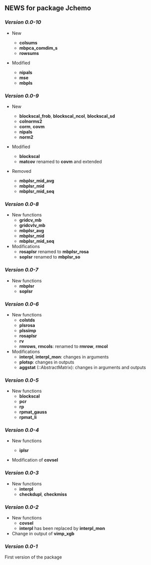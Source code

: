 ## NEWS for package **Jchemo**

### *Version 0.0-10*
- New 
    - **colsums**
    - **mbpca_comdim_s**
    - **rowsums**

- Modified
    - **nipals**
    - **mse**
    - **mbpls**

### *Version 0.0-9*
- New 
    - **blockscal_frob**, **blockscal_ncol**, **blockscal_sd**
    - **colnorms2**
    - **corm**, **covm**
    - **nipals**
    - **norm2**

- Modified
    - **blockscal** 
    - **matcov** renamed to **covm** and extended

- Removed
    - **mbplsr_mid_avg**
    - **mbplsr_mid**
    - **mbplsr_mid_seq**

### *Version 0.0-8*
- New functions
    - **gridcv_mb**
    - **gridcvlv_mb**
    - **mbplsr_avg**
    - **mbplsr_mid**
    - **mbplsr_mid_seq**
- Modifications 
    - **rosaplsr** renamed to **mbplsr_rosa**
    - **soplsr** renamed to **mbplsr_so**

### *Version 0.0-7*
- New functions
    - **mbplsr**
    - **soplsr**

### *Version 0.0-6*
- New functions
    - **colstds**
    - **plsrosa**
    - **plssimp**
    - **rosaplsr**
    - **rv**
    - **rmrows**, **rmcols**: renamed to **rmrow**, **rmcol**
- Modifications 
    - **interpl**, **interpl_mon**: changes in arguments
    - **plotsp**: changes in outputs
    - **aggstat** (::AbstractMatrix): changes in arguments and outputs
 
### *Version 0.0-5*
- New functions
    - **blockscal**
    - **pcr**
    - **rp**
    - **rpmat_gauss**
    - **rpmat_li**
   
### *Version 0.0-4*
- New functions
    - **iplsr**

- Modification of **covsel**

### *Version 0.0-3*
- New functions
    - **interpl**
    - **checkdupl**, **checkmiss**

### *Version 0.0-2*
- New functions
    - **covsel**
    - **interpl** has been replaced by **interpl_mon**
- Change in output of **vimp_xgb**

### *Version 0.0-1*

First version of the package
